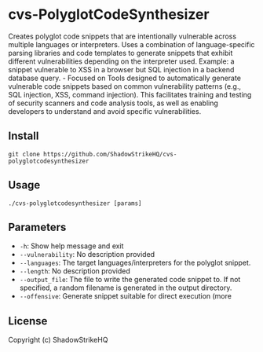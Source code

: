 # cvs-PolyglotCodeSynthesizer
Creates polyglot code snippets that are intentionally vulnerable across multiple languages or interpreters. Uses a combination of language-specific parsing libraries and code templates to generate snippets that exhibit different vulnerabilities depending on the interpreter used. Example: a snippet vulnerable to XSS in a browser but SQL injection in a backend database query. - Focused on Tools designed to automatically generate vulnerable code snippets based on common vulnerability patterns (e.g., SQL injection, XSS, command injection). This facilitates training and testing of security scanners and code analysis tools, as well as enabling developers to understand and avoid specific vulnerabilities.

## Install
`git clone https://github.com/ShadowStrikeHQ/cvs-polyglotcodesynthesizer`

## Usage
`./cvs-polyglotcodesynthesizer [params]`

## Parameters
- `-h`: Show help message and exit
- `--vulnerability`: No description provided
- `--languages`: The target languages/interpreters for the polyglot snippet.
- `--length`: No description provided
- `--output_file`: The file to write the generated code snippet to. If not specified, a random filename is generated in the output directory.
- `--offensive`: Generate snippet suitable for direct execution (more 

## License
Copyright (c) ShadowStrikeHQ
